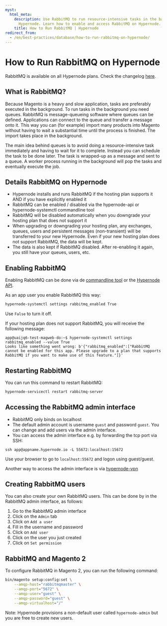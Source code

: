 ```yaml
---
myst:
  html_meta:
    description: Use RabbitMQ to run resource-intensive tasks in the background on
      Hypernode. Learn how to enable and access RabbitMQ on Hypernode.
    title: How to Run RabbitMQ | Hypernode
redirect_from:
  - /en/best-practices/database/how-to-run-rabbitmq-on-hypernode/
---
```


<!-- source: https://support.hypernode.com/en/best-practices/database/how-to-run-rabbitmq-on-hypernode/ -->

# How to Run RabbitMQ on Hypernode

RabbitMQ is available on all Hypernode plans. Check the changelog [here](https://changelog.hypernode.com/changelog/platform/release-6052-rabbitmq-on-hypernode/).

## What is RabbitMQ?

Because Magento is a heavy and slow application, tasks are preferably executed in the background. To run tasks in the background you need queues. RabbitMQ is message-queueing software where queues can be defined. Applications can connect to the queue and transfer a message onto it. This way you can (for example) import many products into Magento without having to wait a substantial time until the process is finished. The import takes place in the background.

The main idea behind queues is to avoid doing a resource-intensive task immediately and having to wait for it to complete. Instead you can schedule the task to be done later. The task is wrapped-up as a message and sent to a queue. A worker process running in the background will pop the tasks and eventually execute the job.

## Details RabbitMQ on Hypernode

- Hypernode installs and runs RabbitMQ if the hosting plan supports it AND if you have explicitly enabled it
- RabbitMQ can be enabled / disabled via the hypernode-api or hypernode-systemctl commandline tool
- RabbitMQ will be disabled automatically when you downgrade your hosting plan that does not support it
- When upgrading or downgrading your hosting plan, any exchanges, queues, users and persistent messages (non-transient) will be transferred to your new Hypernode. Even if your new hosting plan does not support RabbitMQ, the data will be kept.
- The data is also kept if RabbitMQ disabled. After re-enabling it again, you still have your queues, users, etc.

## Enabling RabbitMQ

Enabling RabbitMQ can be done via de [commandline tool](../../hypernode-platform/tools/how-to-use-the-hypernode-systemctl-cli-tool.md) or the [Hypernode API](https://community.hypernode.io/#/Documentation/hypernode-api/README).

As an app user you enable RabbitMQ this way:

```bash
hypernode-systemctl settings rabbitmq_enabled True
```

Use `False` to turn it off.

If your hosting plan does not support RabbitMQ, you will receive the following message:

```console
app@uaijq6-test-magweb-do:~$ hypernode-systemctl settings rabbitmq_enabled --value True
Looks like something went wrong: b'{"rabbitmq_enabled":["RabbitMQ cannot be enabled for this app. Please upgrade to a plan that supports RabbitMQ if you want to make use of this feature."]}'
```

## Restarting RabbitMQ

You can run this command to restart RabbitMQ:

```bash
hypernode-servicectl restart rabbitmq-server
```

## Accessing the RabbitMQ admin interface

- RabbitMQ only binds on localhost
- The default admin account is username `guest` and password `guest`. You can change and add users via the admin interface.
- You can access the admin interface e.g. by forwarding the tcp port via SSH:

`ssh app@appname.hypernode.io -L 55672:localhost:15672`

Use your browser to go to `localhost:55672` and logon using guest/guest.

Another way to access the admin interface is via [hypernode-vpn](https://changelog.hypernode.com/changelog/release-6064-rabbitmq-can-be-accessed-via-the-hypernode-vpn/)

## Creating RabbitMQ users

You can also create your own RabbitMQ users. This can be done by in the RabbitMQ admin interface, as follows:

1. Go to the RabbitMQ admin interface
1. Click on the `Admin` tab
1. Click on `Add a user`
1. Fill in the username and password
1. Click on `Add user`
1. Click on the user you just created
1. Click on `Set permission`

## RabbitMQ and Magento 2

To configure RabbitMQ in Magento 2, you can run the following command:

```bash
bin/magento setup:config:set \
    --amqp-host="rabbitmqmaster" \
    --amqp-port="5672" \
    --amqp-user="guest" \
    --amqp-password="guest" \
    --amqp-virtualhost="/"
```

Note: Hypernode provisions a non-default user called `hypernode-admin` but you are free to create new users.
